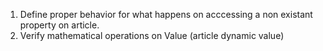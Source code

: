 1.	Define proper behavior for what happens on acccessing a non existant property on article.
2.	Verify mathematical operations on Value (article dynamic value)